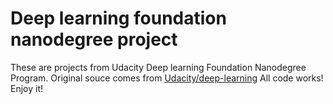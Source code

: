 # Deep learning foundation nanodegree project

These are projects from Udacity Deep learning Foundation Nanodegree Program. Original souce comes from [Udacity/deep-learning](https://github.com/udacity/deep-learning)
All code works! Enjoy it!